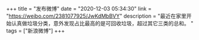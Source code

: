 +++
title = "发布微博"
date = "2020-12-03 05:34:30"
link = "https://weibo.com/2381077925/JwKdMbBVY"
description = "最近在家里开始认真做垃圾分类，意外发现占比最高的是可回收垃圾，超过其它三类的总和。 "
tags = ["新浪微博"]
+++
